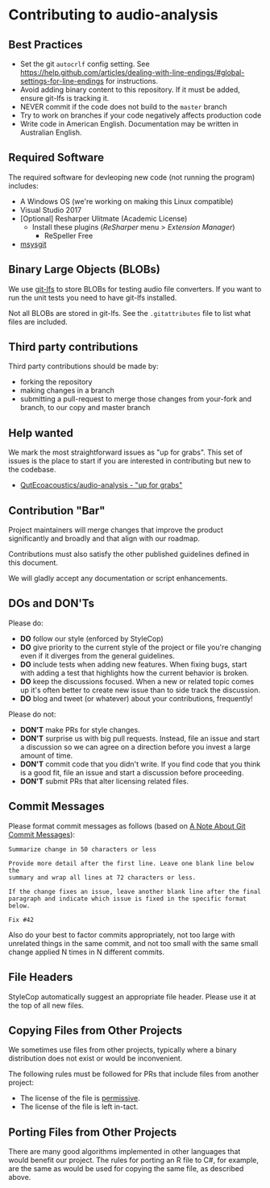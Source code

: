 Contributing to audio-analysis
=========================

Best Practices
--------------

- Set the git `autocrlf` config setting. See
  <https://help.github.com/articles/dealing-with-line-endings/#global-settings-for-line-endings> for instructions.
- Avoid adding binary content to this repository. If it must be added, ensure git-lfs is tracking it.
- NEVER commit if the code does not build to the `master` branch
- Try to work on branches if your code negatively affects production code
- Write code in American English. Documentation may be written in Australian English.

Required Software
-----------------

The required software for devleoping new code (not running the program) includes:

- A Windows OS (we're working on making this Linux compatible)
- Visual Studio 2017
- [Optional] Resharper Ulitmate (Academic License)
  - Install these plugins (_ReSharper_ menu > _Extension Manager_)
    - ReSpeller Free
- [msysgit](https://git-for-windows.github.io/)

Binary Large Objects (BLOBs)
----------------------------

We use [git-lfs](https://git-lfs.github.com/) to store BLOBs for testing audio
file converters. If you want to run the unit tests you need to have git-lfs 
installed.

Not all BLOBs are stored in git-lfs. See the `.gitattributes` file to list
what files are included.

Third party contributions
-------------------------

Third party contributions should be made by:

- forking the repository
- making changes in a branch
- submitting a pull-request to merge those changes from your-fork and branch, to our copy and master branch

Help wanted
------------

We mark the most straightforward issues as "up for grabs". This set of issues is the place to start if you are interested
in contributing but new to the codebase.

- [QutEcoacoustics/audio-analysis - "up for grabs"](https://github.com/QutEcoacoustics/audio-analysis/labels/up%20for%20grabs)


Contribution "Bar"
------------------

Project maintainers will merge changes that improve the product significantly and broadly and that align with our roadmap.

Contributions must also satisfy the other published guidelines defined in this document.

We will gladly accept any documentation or script enhancements.

DOs and DON'Ts
--------------

Please do:

* **DO** follow our style (enforced by StyleCop)
* **DO** give priority to the current style of the project or file you're changing even if it diverges from the general 
  guidelines.
* **DO** include tests when adding new features. When fixing bugs, start with adding a test that highlights how the
  current behavior is broken.
* **DO** keep the discussions focused. When a new or related topic comes up
  it's often better to create new issue than to side track the discussion.
* **DO** blog and tweet (or whatever) about your contributions, frequently!

Please do not:

* **DON'T** make PRs for style changes. 
* **DON'T** surprise us with big pull requests. Instead, file an issue and start
  a discussion so we can agree on a direction before you invest a large amount
  of time.
* **DON'T** commit code that you didn't write. If you find code that you think is a good fit, file an issue and start a 
  discussion before proceeding.
* **DON'T** submit PRs that alter licensing related files.

Commit Messages
---------------

Please format commit messages as follows (based on [A Note About Git Commit Messages](http://tbaggery.com/2008/04/19/a-note-about-git-commit-messages.html)):

```
Summarize change in 50 characters or less

Provide more detail after the first line. Leave one blank line below the
summary and wrap all lines at 72 characters or less.

If the change fixes an issue, leave another blank line after the final
paragraph and indicate which issue is fixed in the specific format
below.

Fix #42
```

Also do your best to factor commits appropriately, not too large with unrelated things in the same commit, and not too
small with the same small change applied N times in N different commits.

File Headers
------------

StyleCop automatically suggest an appropriate file header. Please use it at the top of all new files.


Copying Files from Other Projects
---------------------------------

We sometimes use files from other projects, typically where a binary distribution does not exist or would be inconvenient.

The following rules must be followed for PRs that include files from another project:

- The license of the file is [permissive](https://en.wikipedia.org/wiki/Permissive_free_software_licence).
- The license of the file is left in-tact.

Porting Files from Other Projects
---------------------------------

There are many good algorithms implemented in other languages that would benefit our project.
The rules for porting an R file to C#, for example, are the same as would be used for copying the same file, as
described above.

